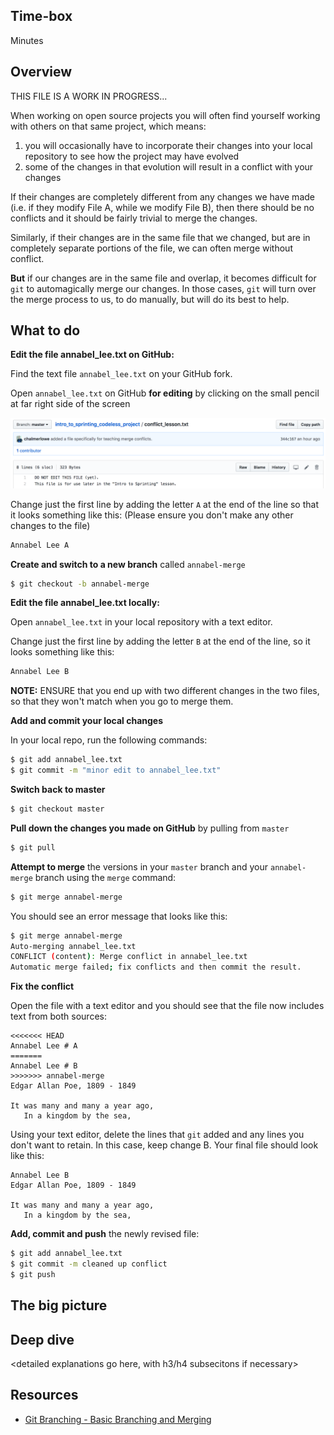 <!-- begin auto-generated title section --><!-- end auto-generated section -->

## Time-box

<XX> Minutes

## Overview

THIS FILE IS A WORK IN PROGRESS...

When working on open source projects you will often find yourself working with others on that same project, which means:

1. you will occasionally have to incorporate their changes into your local repository to see how the project may have evolved
1. some of the changes in that evolution will result in a conflict with your changes

If their changes are completely different from any changes we have made (i.e. if they modify File A, while we modify File B), then there should be no conflicts and it should be fairly trivial to merge the changes.  

Similarly, if their changes are in the same file that we changed, but are in completely separate portions of the file, we can often merge without conflict.

**But** if our changes are in the same file and overlap, it becomes difficult for `git` to automagically merge our changes. In those cases, `git` will turn over the merge process to us, to do manually, but will do its best to help.

## What to do

**Edit the file annabel_lee.txt on GitHub:**

Find the text file `annabel_lee.txt` on your GitHub fork.

Open `annabel_lee.txt` on GitHub **for editing** by clicking on the small pencil at far right side of the screen

![github_edit_pencil](images/github_edit_pencil.png)

Change just the first line by adding the letter `A` at the end of the line so that it looks something like this: (Please ensure you don't make any other changes to the file)

```bash
Annabel Lee A
```

**Create and switch to a new branch** called `annabel-merge`

```bash
$ git checkout -b annabel-merge
```

**Edit the file annabel_lee.txt locally:**
 
Open `annabel_lee.txt` in your local repository with a text editor. 

Change just the first line by adding the letter `B` at the end of the line, so it looks something like this:

```bash
Annabel Lee B
```

**NOTE:** ENSURE that you end up with two different changes in the two files, so that they won't match when you go to merge them.

**Add and commit your local changes**

In your local repo, run the following commands:

```bash
$ git add annabel_lee.txt
$ git commit -m "minor edit to annabel_lee.txt"
```

**Switch back to master**

```bash
$ git checkout master
```

**Pull down the changes you made on GitHub** by pulling from `master`

```bash
$ git pull
``` 

**Attempt to merge** the versions in your `master` branch and your `annabel-merge` branch using the `merge` command:

```bash
$ git merge annabel-merge
```

You should see an error message that looks like this:

```bash
$ git merge annabel-merge
Auto-merging annabel_lee.txt
CONFLICT (content): Merge conflict in annabel_lee.txt
Automatic merge failed; fix conflicts and then commit the result.
```

**Fix the conflict**

Open the file with a text editor and you should see that the file now includes text from both sources:

```
<<<<<<< HEAD
Annabel Lee # A        
=======
Annabel Lee # B
>>>>>>> annabel-merge
Edgar Allan Poe, 1809 - 1849

It was many and many a year ago,
   In a kingdom by the sea,   
```

Using your text editor, delete the lines that `git` added and any lines you don't want to retain. In this case, keep change B. Your final file should look like this:

```
Annabel Lee B
Edgar Allan Poe, 1809 - 1849

It was many and many a year ago,
   In a kingdom by the sea,   
``` 

**Add, commit and push** the newly revised file:

```bash
$ git add annabel_lee.txt
$ git commit -m cleaned up conflict
$ git push
``` 

## The big picture

<high-level concepts that can be described in a few minutes>

## Deep dive

<detailed explanations go here, with h3/h4 subsecitons if necessary>

## Resources

* [Git Branching - Basic Branching and Merging](https://git-scm.com/book/en/v2/Git-Branching-Basic-Branching-and-Merging)


<!-- begin auto-generated nav-links section --><!-- end auto-generated section -->
